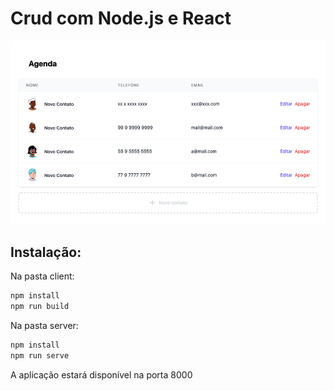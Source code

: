 # Crud com Node.js e React

![](img/screenshot.png)

## Instalação:

Na pasta client:
```bash
npm install
npm run build
```

Na pasta server:
```bash
npm install
npm run serve
```

A aplicação estará disponível na porta 8000